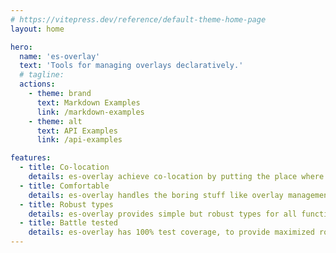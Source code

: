 ```yaml
---
# https://vitepress.dev/reference/default-theme-home-page
layout: home

hero:
  name: 'es-overlay'
  text: 'Tools for managing overlays declaratively.'
  # tagline:
  actions:
    - theme: brand
      text: Markdown Examples
      link: /markdown-examples
    - theme: alt
      text: API Examples
      link: /api-examples

features:
  - title: Co-location
    details: es-overlay achieve co-location by putting the place where we declare the overlay and the place where we call it closer together.
  - title: Comfortable
    details: es-overlay handles the boring stuff like overlay management.
  - title: Robust types
    details: es-overlay provides simple but robust types for all functions.
  - title: Battle tested
    details: es-overlay has 100% test coverage, to provide maximized robustness.
---
```

